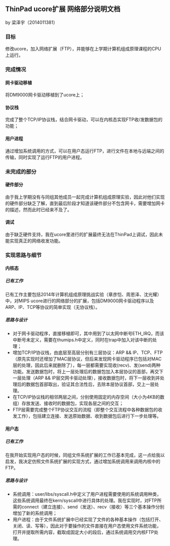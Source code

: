 ## ThinPad ucore扩展 网络部分说明文档
by 梁泽宇（2014011381）

### 目标
修改ucore，加入网络扩展（FTP），并能够在上学期计算机组成原理课程的CPU上运行。

### 完成情况
#### 网卡驱动移植
将DM9000网卡驱动移植到了ucore上；
#### 协议栈
完成了整个TCP/IP协议栈，结合网卡驱动，可以在内核态实现FTP收/发数据包的功能；
#### 用户进程
通过增加系统调用的方式，可以在用户态运行FTP，进行文件在本地与远端之间的传输，同时实现了运行FTP的用户进程。

### 未完成的部分
#### 硬件部分
由于我上学期没有与同组其他成员一起完成计算机组成原理实验，因此对他们实现的硬件部分缺乏了解，直到最后阶段才知道该硬件部分不包含网卡，需要增加网卡的描述，然而此时已经来不及了。
#### 调试
由于缺乏硬件支持，我在ucore里进行的扩展最终无法在ThinPad上调试，因此未能实现真正的网络收发功能。

### 实现思路与细节
#### 内核态
##### 已有工作
已有工作主要包括2014年计算机组成原理挑战实验（章彦恺、周恩泽、沈光耀）中，对MIPS ucore进行的网络部分的扩展，包括DM9000网卡驱动程序以及ARP、IP、TCP等协议的简单实现（无协议栈）。
##### 思路与设计
* 对于网卡驱动程序，直接移植即可，其中用到了以太网中断号ETH_IRQ，而该中断号未定义，需要在thumips.h中定义，同时在trap中加入对该中断的处理；
* 增加TCP/IP协议栈，由底层至高层分别有三层协议：ARP && IP、TCP、FTP（原先实现时还增加了MAC层协议，但后来发现网卡驱动程序已包括对MAC层的处理，因此后来就删除了），每一层都需要实现收(recv)、发(send)两种功能。发送数据包时，将上一层处理后的数据包加入本层协议的首部，再交下一层处理（ARP && IP层交网卡驱动处理），接收数据包时，将下一层收到并处理后的数据包首部取出，验证其合法性后，去除本层协议首部，交上一层处理。
* 在TCP/IP协议栈的相邻两层之间，分别使用固定的内存空间（大小为4KB的数组）存放发送、接收时的数据包，实现各层之间的交互；
* FTP层需要完成整个FTP协议交互的流程（即整个交互流程中各种数据包的收发工作），包括建立连接、发送原始数据、收到数据包后进行下一步处理等。

#### 用户态
##### 已有工作
在我开始实现用户态的时候，同组文件系统扩展的工作已基本完成，这一点给我以启发，我决定仿照文件系统扩展的实现方式，通过增加系统调用来调用内核中的FTP。
##### 思路与设计
* 系统调用：user/libs/syscall.h中定义了用户进程需要使用的系统调用种类，这些系统调用最终在kern/syscall中进行具体的处理。我在实现时，对FTP所需的connect（建立连接）、send（发送）、recv（接收）等三个基本操作分别增加了新的系统调用；
* 用户进程：由于文件系统扩展中已经实现了文件的各种基本操作（包括打开、关闭、读、写等），因此对于要操作的文件直接在用户态使用文件系统功能，打开并提取所需内容，截取成固定大小的段后，通过系统调用交内核FTP处理。
